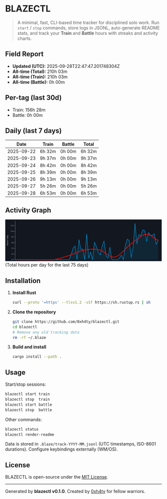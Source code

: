 # BLAZECTL

> A minimal, fast, CLI-based time tracker for disciplined solo work.
    Run `start` / `stop` commands, store logs in JSONL, auto-generate README stats,
    and track your **Train** and **Battle** hours with streaks and activity charts.

## Field Report

- **Updated (UTC):** 2025-09-28T22:47:47.201748304Z
- **All-time (Total):** 210h 03m
- **All-time (Train):** 210h 03m
- **All-time (Battle):** 0h 00m

## Per-tag (last 30d)
- Train: 156h 28m
- Battle: 0h 00m

## Daily (last 7 days)
| Date       | Train | Battle | Total |
|------------|-------|--------|-------|
| 2025-09-22 | 6h 32m | 0h 00m | 6h 32m |
| 2025-09-23 | 9h 37m | 0h 00m | 9h 37m |
| 2025-09-24 | 8h 42m | 0h 00m | 8h 42m |
| 2025-09-25 | 8h 39m | 0h 00m | 8h 39m |
| 2025-09-26 | 9h 13m | 0h 00m | 9h 13m |
| 2025-09-27 | 5h 26m | 0h 00m | 5h 26m |
| 2025-09-28 | 6h 53m | 0h 00m | 6h 53m |

## Activity Graph
![Activity Graph](assets/activity.svg)
(Total hours per day for the last 75 days)

## Installation
1. **Install Rust**
   ```bash
   curl --proto '=https' --tlsv1.2 -sSf https://sh.rustup.rs | sh
   ```
2. **Clone the repository**
   ```bash
   git clone https://github.com/0xh4ty/blazectl.git
   cd blazectl
   # Remove any old tracking data
   rm -rf ~/.blaze
   ```
3. **Build and install**
   ```bash
   cargo install --path .
   ```

## Usage
Start/stop sessions:
```bash
blazectl start train
blazectl stop  train
blazectl start battle
blazectl stop  battle
```
Other commands:
```bash
blazectl status
blazectl render-readme
```
Data is stored in `.blaze/track-YYYY-MM.jsonl` (UTC timestamps, ISO-8601 durations).
Configure keybindings externally (WM/OS).

## License
BLAZECTL is open-source under the [MIT License](LICENSE).

---

Generated by **blazectl v0.1.0**.
Created by [0xh4ty](https://github.com/0xh4ty) for fellow warriors.
